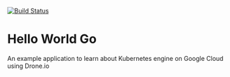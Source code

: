 [![Build Status](https://drn.atabey.co.uk/api/badges/wmena/county-cakes/status.svg?branch=develop)](https://drn.atabey.co.uk/api/badges/wmena/county-cakes/status.svg?branch=develop)

# Hello World Go

An example application to learn about Kubernetes engine on Google Cloud using Drone.io
